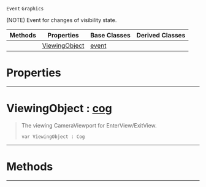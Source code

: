  `Event` `Graphics`



(NOTE) Event for changes of visibility state.

|Methods|Properties|Base Classes|Derived Classes|
|---|---|---|---|
| |[ ViewingObject](https://plasmaengine.github.io/PlasmaDocs/Plasma1/C++/code_reference/class_reference/graphicalevent.markdown#viewingobject-plasma-engin)|[event](https://plasmaengine.github.io/PlasmaDocs/Plasma1/C++/code_reference/class_reference/event.markdown)| |


 #  Properties


---  
 #  ViewingObject : [cog](https://plasmaengine.github.io/PlasmaDocs/Plasma1/C++/code_reference/class_reference/cog.markdown)

> The viewing CameraViewport for EnterView/ExitView.
> ``` lang=cpp, name=Lightning
> var ViewingObject : Cog


---  
 #  Methods


---  
 

 